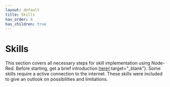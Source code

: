 ```yaml
---
layout: default
title: Skills
nav_order: 4
has_children: true
---
```

# Skills
This section covers all necessary steps for skill implementation using Node-Red. Before starting, get a brief introduction [here](intro/skill-intro.html){:target="_blank"}. Some skills require a active connection to the internet. These skills were included to give an outlook on possibilities and limitations.